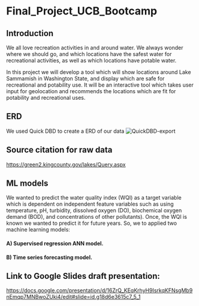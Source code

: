 # Final_Project_UCB_Bootcamp

## Introduction

We all love recreation activities in and around water. We always wonder where we should go, and which locations have the safest water for
recreational activities, as well as which locations have potable water.

In this project we will develop a tool which will show locations around Lake Sammamish in Washington State, and display which are safe for
recreational and potability use. It will be an interactive tool which takes user input for geolocation and recommends the locations which 
are fit for potability and recreational uses. 


## ERD

We used Quick DBD to create a ERD of our data
![QuickDBD-export](https://user-images.githubusercontent.com/106849689/200139417-deccad9a-fb82-4ff2-92a1-862dc4d4b325.png)



## Source citation for raw data

https://green2.kingcounty.gov/lakes/Query.aspx



## ML models 

We wanted to predict the water quality index (WQI) as a target variable which is dependent on independent feature variables such as using temperature, pH, turbidity, dissolved oxygen (DO), biochemical oxygen demand (BOD), and concentrations of other pollutants). Once, the WQI is known we wanted to predict it for future years. So, we  to applied two machine learning models:

#### A) Supervised regression ANN model.

#### B) Time series forecasting model.



## Link to Google Slides draft presentation:

https://docs.google.com/presentation/d/16ZrQ_KEqKrhyH9IsrkqKFNsgMb9nEmqp7MNBwoZUki4/edit#slide=id.g18d6e3615c7_5_1
